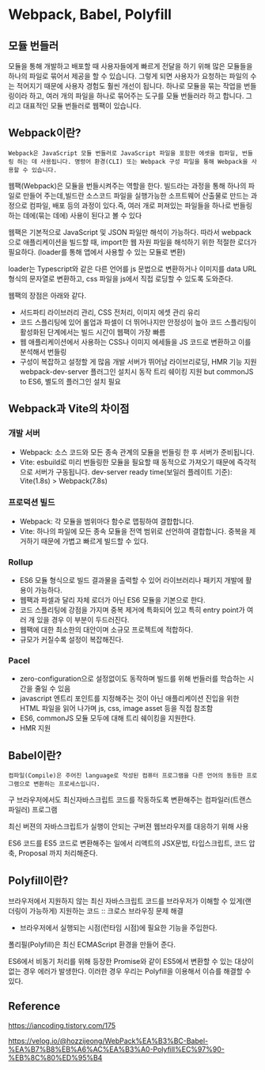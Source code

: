 # Webpack, Babel, Polyfill

## 모듈 번들러

모듈을 통해 개발하고 배포할 때 사용자들에게 빠르게 전달을 하기 위해 많은 모듈들을 하나의 파일로 묶어서 제공을 할 수 있습니다. 그렇게 되면 사용자가 요청하는 파일의 수는 적어지기 때문에 사용자 경험도 훨씬 개선이 됩니다. 하나로 모듈을 묶는 작업을 번들링이라 하고, 여러 개의 파일을 하나로 묶어주는 도구를 모듈 번들러라 하고 합니다. 그리고 대표적인 모듈 번들러로 웹팩이 있습니다.

## Webpack이란?

```
Webpack은 JavaScript 모듈 번들러로 JavaScript 파일을 포함한 에셋을 컴파일, 번들링 하는 데 사용됩니다. 명령어 환경(CLI) 또는 Webpack 구성 파일을 통해 Webpack을 사용할 수 있습니다.
```

웹팩(Webpack)은 모듈을 번들시켜주는 역할을 한다. 빌드라는 과정을 통해 하나의 파일로 만들어 주는데,빌드란 소스코드 파일을 실행가능한 소프트웨어 산출물로 만드는 과정으로 컴파일, 배포 등의 과정이 있다.즉, 여러 개로 퍼져있는 파일들을 하나로 번들링 하는 데에(묶는 데에) 사용이 된다고 볼 수 있다

웹팩은 기본적으로 JavaScript 및 JSON 파일만 해석이 가능하다.
따라서 webpack으로 애플리케이션을 빌드할 때, import한 웹 자원 파일을 해석하기 위한 적절한 로더가 필요하다. (loader를 통해 앱에서 사용할 수 있는 모듈로 변환)

loader는 Typescript와 같은 다른 언어를 js 문법으로 변환하거나 이미지를 data URL 형식의 문자열로 변환하고, css 파일을 js에서 직접 로딩할 수 있도록 도와준다.

웹팩의 장점은 아래와 같다.

- 서드파티 라이브러리 관리, CSS 전처리, 이미지 에셋 관리 유리
- 코드 스플리팅에 있어 롤업과 파셀이 더 뛰어나지만 안정성이 높아 코드 스플리팅이 활성화된 단계에서는 빌드 시간이 웹팩이 가장 빠름
- 웹 애플리케이션에서 사용하는 CSS나 이미지 에세들을 JS 코드로 변환하고 이를 분석해서 번들링
- 구성이 복잡하고 설정할 게 많음
  개발 서버가 뛰어남 라이브리로딩, HMR 기능 지원
  webpack-dev-server 플러그인 설치시 동작
  트리 쉐이킹 지원 but commonJS to ES6, 별도의 플러그인 설치 필요

## Webpack과 Vite의 차이점

### 개발 서버

- Webpack: 소스 코드와 모든 종속 관계의 모듈을 번들링 한 후 서버가 준비됩니다.
- Vite: esbuild로 미리 번들링한 모듈을 필요할 때 동적으로 가져오기 때문에 즉각적으로 서버가 구동됩니다.
  dev-server ready time(보일러 플레이트 기준): Vite(1.8s) > Webpack(7.8s)

### 프로덕션 빌드

- Webpack: 각 모듈을 범위마다 함수로 맵핑하여 결합합니다.
- Vite: 하나의 파일에 모든 종속 모듈을 전역 범위로 선언하여 결합합니다. 중복을 제거하기 때문에 가볍고 빠르게 빌드할 수 있다.

### Rollup

- ES6 모듈 형식으로 빌드 결과물을 출력할 수 있어 라이브러리나 패키지 개발에 활용이 가능하다.
- 웹팩과 파셀과 달리 자체 로더가 아닌 ES6 모듈을 기본으로 한다.
- 코드 스플리팅에 강점을 가지며 중복 제거에 특화되어 있고 특히 entry point가 여러 개 있을 경우 이 부분이 두드러진다.
- 웹팩에 대한 최소한의 대안이며 소규모 프로젝트에 적합하다.
- 규모가 커질수록 설정이 복잡해진다.

### Pacel

- zero-configuration으로 설정없이도 동작하며 빌드를 위해 번들러를 학습하는 시간을 줄일 수 있음
- javascript 엔트리 포인트를 지정해주는 것이 아닌 애플리케이션 진입을 위한 HTML 파일을 읽어 나가며 js, css, image asset 등을 직접 참조함
- ES6, commonJS 모듈 모두에 대해 트리 쉐이킹을 지원한다.
- HMR 지원

## Babel이란?

```
컴파일(Compile)은 주어진 language로 작성된 컴퓨터 프로그램을 다른 언어의 동등한 프로그램으로 변환하는 프로세스입니다.
```

구 브라우저에서도 최신자바스크립트 코드를 작동하도록 변환해주는 컴파일러(트랜스파일러) 프로그램

최신 버젼의 자바스크립트가 실행이 안되는 구버젼 웹브라우저를 대응하기 위해 사용

ES6 코드를 ES5 코드로 변환해주는 일에서 리액트의 JSX문법, 타입스크립트, 코드 압축, Proposal 까지 처리해준다.

## Polyfill이란?

브라우저에서 지원하지 않는 최신 자바스크립트 코드를 브라우저가 이해할 수 있게(랜더링이 가능하게) 지원하는 코드 :: 크로스 브라우징 문제 해결

- 브라우저에서 실행되는 시점(런타임 시점)에 필요한 기능을 주입한다.

폴리필(Polyfill)은 최신 ECMAScript 환경을 만들어 준다.

ES6에서 비동기 처리를 위해 등장한 Promise와 같이 ES5에서 변환할 수 있는 대상이 없는 경우 에러가 발생한다. 이러한 경우 우리는 Polyfill을 이용해서 이슈를 해결할 수 있다.

## Reference

https://iancoding.tistory.com/175

https://velog.io/@hozzijeong/WebPack%EA%B3%BC-Babel-%EA%B7%B8%EB%A6%AC%EA%B3%A0-Polyfill%EC%97%90-%EB%8C%80%ED%95%B4
